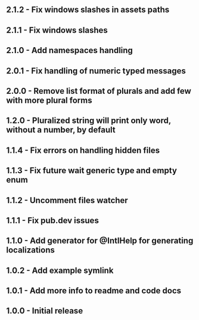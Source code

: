## 2.1.2 - Fix windows slashes in assets paths
## 2.1.1 - Fix windows slashes
## 2.1.0 - Add namespaces handling
## 2.0.1 - Fix handling of numeric typed messages
## 2.0.0 - Remove list format of plurals and add few with more plural forms
## 1.2.0 - Pluralized string will print only word, without a number, by default
## 1.1.4 - Fix errors on handling hidden files
## 1.1.3 - Fix future wait generic type and empty enum
## 1.1.2 - Uncomment files watcher
## 1.1.1 - Fix pub.dev issues
## 1.1.0 - Add generator for @IntlHelp for generating localizations
## 1.0.2 - Add example symlink
## 1.0.1 - Add more info to readme and code docs
## 1.0.0 - Initial release
